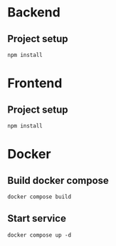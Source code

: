 # Backend
## Project setup
```
npm install
```

# Frontend
## Project setup
```
npm install
```

# Docker
## Build docker compose
```
docker compose build
```
## Start service
```
docker compose up -d
```